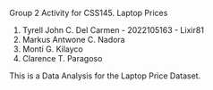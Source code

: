Group 2 Activity for CSS145.
Laptop Prices

1. Tyrell John C. Del Carmen - 2022105163 - Lixir81
2. Markus Antwone C. Nadora
3. Monti G. Kilayco
4. Clarence T. Paragoso

This is a Data Analysis for the Laptop Price Dataset.

